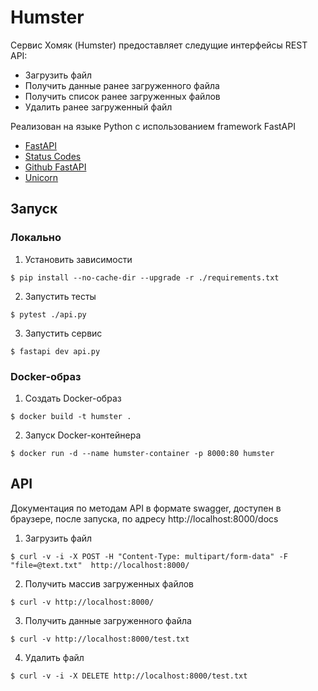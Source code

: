 # Humster

Сервис Хомяк (Humster) предоставляет следущие интерфейсы REST API:

* Загрузить файл
* Получить данные ранее загруженного файла
* Получить список ранее загруженных файлов
* Удалить ранее загруженный файл

Реализован на языке Python с использованием framework FastAPI

* [FastAPI](https://fastapi.tiangolo.com/)
* [Status Codes](https://fastapi.tiangolo.com/reference/status)
* [Github FastAPI](https://github.com/tiangolo/fastapi)
* [Unicorn](https://github.com/tiangolo/uvicorn-gunicorn-fastapi-docker)


## Запуск

### Локально

1. Установить зависимости

```
$ pip install --no-cache-dir --upgrade -r ./requirements.txt
```

2. Запустить тесты

```
$ pytest ./api.py
```

3. Запустить сервис

```
$ fastapi dev api.py
```

### Docker-образ


1. Создать Docker-образ

```
$ docker build -t humster .
```

2. Запуск Docker-контейнера

```
$ docker run -d --name humster-container -p 8000:80 humster
```

## API

Документация по методам API в формате swagger, доступен в браузере, после запуска, по адресу http://localhost:8000/docs

1. Загрузить файл

```
$ curl -v -i -X POST -H "Content-Type: multipart/form-data" -F "file=@text.txt"  http://localhost:8000/
```

2. Получить массив загруженных файлов

```
$ curl -v http://localhost:8000/
```

3. Получить данные загруженного файла

```
$ curl -v http://localhost:8000/test.txt
```

4. Удалить файл

```
$ curl -v -i -X DELETE http://localhost:8000/test.txt
```

